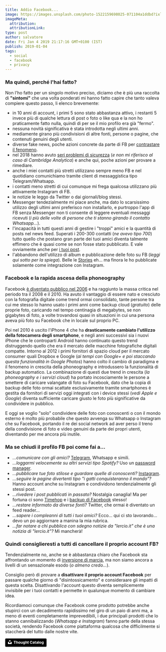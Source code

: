 ```yaml
---
title: Addio Facebook...
image: https://images.unsplash.com/photo-1522159698025-071104a1ddbd?ixlib=rb-1.2.1&ixid=eyJhcHBfaWQiOjEyMDd9&auto=format&fit=crop&w=1350&q=80
imageMeta:
  attribution:
  attributionLink:
type: post
author: salvatore
date: Fri Jan 4 2019 21:17:16 GMT+0100 (IST)
publish: 2019-01-04
tags:
  - social
  - facebook
  - privacy
---
```


### Ma quindi, perché l'hai fatto?
Non l'ho fatto per un singolo motivo preciso, diciamo che è più una raccolta di **"sintomi"** che una volta ponderati mi hanno fatto capire che tanto valeva compiere questo passo, li elenco brevemente:

<!-- more -->

* in 10 anni di account, i primi 5 sono stato abbastanza attivo, i restanti 5 invece più di qualche lettura di post o foto o like qua e la non ho praticamente fatto nulla, quindi di per se il mio profilo era già "fermo".
* nessuna novità significativa è stata introdotta negli ultimi anni.
* mediamente girano più condivisioni di altre fonti, persone o pagine, che contenuti genuini degli utenti.
* diverse fake news, poche azioni concrete da parte di FB per [contrastare il fenomeno](https://www.ft.com/content/4feb7268-7f1c-11e8-bc55-50daf11b720d).
* nel 2018 hanno avuto [seri problemi di sicurezza](https://www.theguardian.com/technology/ng-interactive/2018/dec/24/facebook-2018-timeline-year-in-review-privacy-scandals) (*e non mi riferisco al caso di Cambridge Analytica*) e anche qui, poche azioni per provare a rimediare.
* anche i miei contatti più stretti utilizzano sempre meno FB e nel quotidiano comunichiamo tramite client di messaggistica tipo Telegram/Whatsapp.
* i contatti meno stretti di cui comunque mi frega qualcosa utilizzano più attivamente Instagram di FB.
* le notizie le leggo da Twitter o dai giornali/blog stessi.
* Messenger tendezialmente mi piace anche, ma dato lo scarsissimo utilizzo degli ultimi anni preferisco non installarlo, e purtroppo l'app di FB senza Messenger non ti consente di leggere eventuali messaggi ricevuti (*i più delle volte di persone che ti stanno girando il contatto Whatsapp...*).
* l'incapacità in tutti questi anni di gestire i "troppi" amici e la quantità di posts nel news feed. Superati i 200-300 contatti (*ne avevo tipo 700*) tutto quello che postano gran parte dei tuoi amici diventa talmente effimero che è quasi come se non fosse stato pubblicato. E vale ovviamente anche per [i tuoi post](https://www.businessinsider.com/35-percent-of-friends-see-your-facebook-posts-2013-8?IR=T).
* l'abbandono dell'utilizzo di album e pubblicazione delle foto su FB (*leggi qui sotto per la spiega*). Belle le [Stories](https://techcrunch.com/2017/01/25/facebook-stories/) eh... ma finora le ho pubblicate solamente come integrazione con Instagram.

### Facebook e la rapida ascesa della phoneography
Facebook [è diventato pubblico nel 2006](https://en.wikipedia.org/wiki/Facebook) e ha raggiunto la massa critica nel periodo tra il 2008 e il 2010. Ha avuto il vantaggio di essere nato e cresciuto con la fotografia digitale come trend ormai consolidato, tante persone tra cui me stesso lo hanno usato i primi anni come backup cloud (*gratuito*) delle proprie foto, caricando nel tempo centinagia di megabytes, se non gigabytes di foto, a volte trovandosi quasi in situazioni in cui una persona aveva più foto su Facebook che in locale sul proprio PC. 

Poi nel 2010 è uscito l'iPhone 4 che ha **drasticamente cambiato l'utilizzo della fotocamera degli smartphone**, e negli anni successivi sia i nuovi iPhone che le controparti Android hanno continuato questo trend distruggendo quello che era il mercato delle macchine fotografiche digitali compatte. Intorno al 2012 i primi fornitori di spazio cloud per il mercato consumer quali Dropbox e Google (*ai tempi con Google+ e poi staccando questa funzionalità in Google Photos*) hanno colto il cambio di paradigma e il fenomeno in crescita della phoneography e introdussero la funzionalità di backup automatico. La combinazione di questi due trend in crescita (*la phoneography e i servizi cloud*) ha portato incosciamente le persone a smettere di caricare valangate di foto su Facebook, dato che la copia di backup delle foto ormai scattate esclusivamente tramite smartphones è gestita da fornitori di servizi oggi integrati con i device stessi (*vedi Apple e Google*) diventa sufficiente caricare giusto le foto più significative da condividere in pubblico. 

E oggi se voglio "solo" condividere delle foto con conoscenti o con il mondo esterno è molto più probabile che questo avvenga su Whatsapp o Instagram che su Facebook, portando il re dei social network ad aver perso il treno della condivisione di foto e video genuini da parte dei propri utenti, diventando per me ancora più inutile.

### Ma se chiudi il profilo FB poi come fai a...
* *...comunicare con gli amici?* [Telegram](https://telegram.org/), Whatsapp e simili.
* *...loggarmi velocemente su altri servizi tipo Spotify?* Uso un [password manager](https://www.pcmag.com/article2/0,2817,2407168,00.asp).
* *...pubblicare tue foto stilose e guardare quelle di conoscenti?* [Instagram](https://www.instagram.com/moebiusmania/).
* *...seguire le pagine divertenti tipo "i gatti conquisteranno il mondo"?* Hanno account anche su Instagram e condividono tendenzialmente gli stessi post.
* *...rivedere i post pubblicati in passato?* Nostalgia canaglia! Ma per fortuna ci sono [Timehop](https://www.timehop.com/) e i [backup di Facebook](https://www.facebook.com/help/212802592074644) stesso!
* *...restare informato da diverse fonti?* Twitter, che ormai è diventato un feed reader...
* *...sapere i compleanni di tutti i tuoi amici?* Ecco... qui ci sto lavorando... devo un po aggiornare a manina la mia rubrica.
* *...far notare a chi pubblica con sdegno notizie da "lercio.it" che è una notizia di "lercio.it"?* Mi mancherà!


### Quindi consiglieresti a tutti di cancellare il proprio account FB?
Tendenzialmente no, anche se è abbastanza chiaro che Facebook sta affrontando un momento di [inversione di marcia](http://vincos.it/2018/08/16/facebook-in-italia-31-milioni-di-utenti-giovani-50/), ma non siamo ancora a livelli di un sensazionale esodo (*o almeno credo...*).

Consiglio però di provare a **disattivare il proprio account Facebook** per passare qualche giorno di "disintossicamento" e consideraare gli impatti di questa scelta. Disattivando l'account questo diventa semplicemente invisibile per i tuoi contatti e permette in qualunque momento di cambiare idea.

Ricordiamoci comunque che Facebook come prodotto potrebbe anche stupirci con un decadimento rapidissimo nel giro di un paio di anni ma, a meno di eventi completamente imprevedibili, i due principali prodotti che lo stanno cannibalizzando (*Whatsapp e Instagram*) fanno parte della stessa società, rendendo Facebook come piattaforma qualcosa che difficilmente si staccherà del tutto dalle nostre vite.

<a style="background-color:black;color:white;text-decoration:none;padding:4px 6px;font-family:-apple-system, BlinkMacSystemFont, &quot;San Francisco&quot;, &quot;Helvetica Neue&quot;, Helvetica, Ubuntu, Roboto, Noto, &quot;Segoe UI&quot;, Arial, sans-serif;font-size:12px;font-weight:bold;line-height:1.2;display:inline-block;border-radius:3px" href="https://unsplash.com/@thoughtcatalog?utm_medium=referral&amp;utm_campaign=photographer-credit&amp;utm_content=creditBadge" target="_blank" rel="noopener noreferrer" title="Download free do whatever you want high-resolution photos from Thought Catalog"><span style="display:inline-block;padding:2px 3px"><svg xmlns="http://www.w3.org/2000/svg" style="height:12px;width:auto;position:relative;vertical-align:middle;top:-2px;fill:white" viewBox="0 0 32 32"><title>unsplash-logo</title><path d="M10 9V0h12v9H10zm12 5h10v18H0V14h10v9h12v-9z"></path></svg></span><span style="display:inline-block;padding:2px 3px">Thought Catalog</span></a>